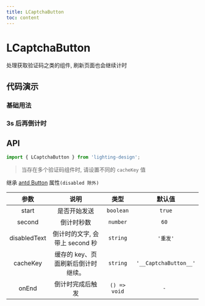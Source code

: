 ```yaml
---
title: LCaptchaButton
toc: content
---
```


# LCaptchaButton

处理获取验证码之类的组件, 刷新页面也会继续计时

## 代码演示

### 基础用法

<code src='./demos/Demo1.tsx'></code>

### 3s 后再倒计时

<code src='./demos/Demo2.tsx'></code>

## API

```ts
import { LCaptchaButton } from 'lighting-design';
```

> 当存在多个验证码组件时, 请设置不同的 `cacheKey` 值

继承 [antd Button](https://ant.design/components/button-cn/) 属性`(disabled 除外)`

|     参数     |                说明                |     类型     |        默认值         |
| :----------: | :--------------------------------: | :----------: | :-------------------: |
|    start     |            是否开始发送            |  `boolean`   |        `true`         |
|    second    |             倒计时秒数             |   `number`   |         `60 `         |
| disabledText |   倒计时的文字, 会带上 second 秒   |   `string`   |       `'重发'`        |
|   cacheKey   | 缓存的 key、页面刷新后倒计时继续。 |   `string`   | `'__CaptchaButton__'` |
|    onEnd     |          倒计时完成后触发          | `() => void` |         `- `          |
